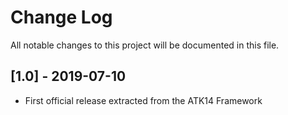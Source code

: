 # Change Log
All notable changes to this project will be documented in this file.

[1.0] - 2019-07-10
------------------

- First official release extracted from the ATK14 Framework
